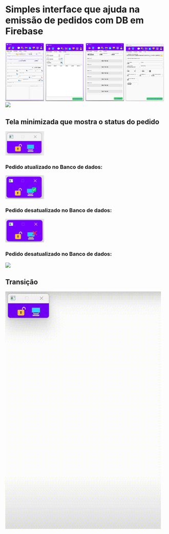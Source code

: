<div>
  <h1>Simples interface que ajuda na emissão de pedidos com DB em Firebase</h1>
  <img src="/img/tela1-maximizado.png" style="width: 24%; display: inline-block;">
  <img src="/img/tela2-maximizado.png" style="width: 24%; display: inline-block;">
  <img src="/img/tela3-maximizado.png" style="width: 24%; display: inline-block;">
  <img src="/img/tela4-maximizado.png" style="width: 24%; display: inline-block;">
  <img src="/img/tela5-maximizado.png" style="width: 24%; display: inline-block;">

  <h2>Tela minimizada que mostra o status do pedido</h2>
  <img src="/img/tela1-minimizado.png" style="width: 24%; display: inline-block;">
  <h3>Pedido atualizado no Banco de dados:</h3>
  <img src="/img/tela2-minimizado.png" style="width: 24%; display: inline-block;">
  <h3>Pedido desatualizado no Banco de dados:</h3>
  <img src="/img/tela3-minimizado.png" style="width: 24%; display: inline-block;">
  <h3>Pedido desatualizado no Banco de dados:</h3>
  <img src="/img/tela4-minimizado.png" style="width: 24%; display: inline-block;">

  <h2>Transição</h2>
  <img src="/img/tela-transicaop.gif">

</div>
